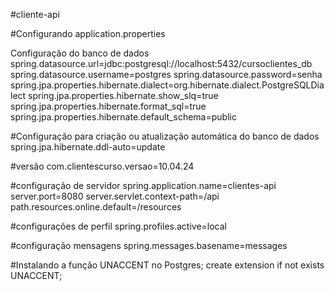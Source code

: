 ﻿#cliente-api

#Configurando application.properties

Configuração do banco de dados
spring.datasource.url=jdbc:postgresql://localhost:5432/cursoclientes_db
spring.datasource.username=postgres
spring.datasource.password=senha
spring.jpa.properties.hibernate.dialect=org.hibernate.dialect.PostgreSQLDialect
spring.jpa.properties.hibernate.show_slq=true
spring.jpa.properties.hibernate.format_sql=true
spring.jpa.properties.hibernate.default_schema=public

#Configuração para criação ou atualização automática do banco de dados
spring.jpa.hibernate.ddl-auto=update

#versão
com.clientescurso.versao=10.04.24

#configuração de servidor
spring.application.name=clientes-api
server.port=8080
server.servlet.context-path=/api
path.resources.online.default=/resources

#configurações de perfil
spring.profiles.active=local

#configuração mensagens
spring.messages.basename=messages

#Instalando a função UNACCENT no Postgres;
create extension if not exists UNACCENT;
